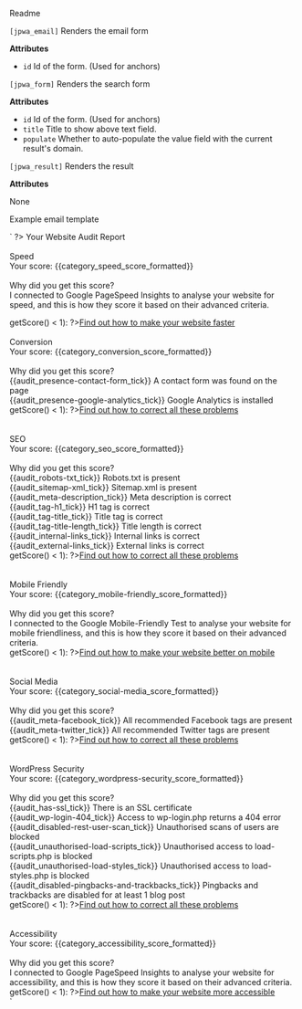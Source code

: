 Readme

`[jpwa_email]` Renders the email form

**Attributes**

* `id` Id of the form. (Used for anchors)

`[jpwa_form]` Renders the search form

**Attributes**

* `id` Id of the form. (Used for anchors)
* `title` Title to show above text field.
* `populate` Whether to auto-populate the value field with the current result's domain.

`[jpwa_result]` Renders the result

**Attributes**

None


Example email template

`
?>
Your Website Audit Report<br>
<br>
Speed<br>
Your score: {{category_speed_score_formatted}}<br>
<br>
Why did you get this score?<br>
I connected to Google PageSpeed Insights to analyse your website for speed, and this is how they score it based on their advanced criteria.<br>
<?php if ($categoriesMap['speed']->getScore() < 1): ?><a href="#">Find out how to make your website faster</a><br><?php endif ?>
<br>
Conversion<br>
Your score: {{category_conversion_score_formatted}}<br>
<br>
Why did you get this score?<br>
{{audit_presence-contact-form_tick}} A contact form was found on the page<br>
{{audit_presence-google-analytics_tick}} Google Analytics is installed<br>
<?php if ($categoriesMap['conversion']->getScore() < 1): ?><a href="#">Find out how to correct all these problems</a><br><?php endif ?>
<br>
<br>
SEO<br>
Your score: {{category_seo_score_formatted}}<br>
<br>
Why did you get this score?<br>
{{audit_robots-txt_tick}} Robots.txt is present<br>
{{audit_sitemap-xml_tick}} Sitemap.xml is present<br>
{{audit_meta-description_tick}} Meta description is correct<br>
{{audit_tag-h1_tick}} H1 tag is correct<br>
{{audit_tag-title_tick}} Title tag is correct<br>
{{audit_tag-title-length_tick}} Title length is correct<br>
{{audit_internal-links_tick}} Internal links is correct<br>
{{audit_external-links_tick}} External links is correct<br>
<?php if ($categoriesMap['seo']->getScore() < 1): ?><a href="#">Find out how to correct all these problems</a><br><?php endif ?>
<br>
<br>
Mobile Friendly<br>
Your score: {{category_mobile-friendly_score_formatted}}<br>
<br>
Why did you get this score?<br>
I connected to the Google Mobile-Friendly Test to analyse your website for mobile friendliness, and this is how they score it based on their advanced criteria.<br>
<?php if ($categoriesMap['mobile-friendly']->getScore() < 1): ?><a href="#">Find out how to make your website better on mobile</a><br><?php endif ?>
<br>
<br>
Social Media<br>
Your score: {{category_social-media_score_formatted}}<br>
<br>
Why did you get this score?<br>
{{audit_meta-facebook_tick}} All recommended Facebook tags are present<br>
{{audit_meta-twitter_tick}} All recommended Twitter tags are present<br>
<?php if ($categoriesMap['social-media']->getScore() < 1): ?><a href="#">Find out how to correct all these problems</a><br><?php endif ?>
<?php if (isset($categoriesMap['wordpress-security'])): ?>
<br>
<br>
WordPress Security<br>
Your score: {{category_wordpress-security_score_formatted}}<br>
<br>
Why did you get this score?<br>
{{audit_has-ssl_tick}} There is an SSL certificate<br>
{{audit_wp-login-404_tick}} Access to wp-login.php returns a 404 error<br>
{{audit_disabled-rest-user-scan_tick}} Unauthorised scans of users are blocked<br>
{{audit_unauthorised-load-scripts_tick}} Unauthorised access to load-scripts.php is blocked<br>
{{audit_unauthorised-load-styles_tick}} Unauthorised access to load-styles.php is blocked<br>
{{audit_disabled-pingbacks-and-trackbacks_tick}} Pingbacks and trackbacks are disabled for at least 1 blog post<br>
<?php if ($categoriesMap['wordpress-security']->getScore() < 1): ?><a href="#">Find out how to correct all these problems</a><br><?php endif ?>
<?php endif ?>
<br>
<br>
Accessibility<br>
Your score: {{category_accessibility_score_formatted}}<br>
<br>
Why did you get this score?<br>
I connected to Google PageSpeed Insights to analyse your website for accessibility, and this is how they score it based on their advanced criteria.<br>
<?php if ($categoriesMap['accessibility']->getScore() < 1): ?><a href="#">Find out how to make your website more accessible</a><br><?php endif ?>
`